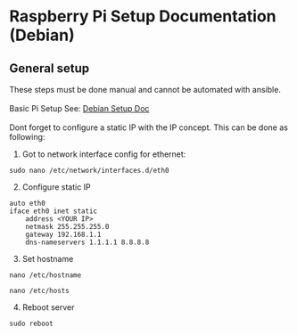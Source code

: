 # Raspberry Pi Setup Documentation (Debian)
## General setup
These steps must be done manual and cannot be automated with ansible.<br><br>
Basic Pi Setup See: [Debian Setup Doc](https://raspberrytips.com/install-debian-on-raspberry-pi/)<br><br>
Dont forget to configure a static IP with the IP concept. This can be done as following:
1. Got to network interface config for ethernet:
```
sudo nano /etc/network/interfaces.d/eth0
```
2. Configure static IP
```
auto eth0
iface eth0 inet static
    address <YOUR IP>
    netmask 255.255.255.0
    gateway 192.168.1.1
    dns-nameservers 1.1.1.1 8.8.8.8
```
3. Set hostname
```
nano /etc/hostname
```
```
nano /etc/hosts
```
4. Reboot server
```
sudo reboot
```


